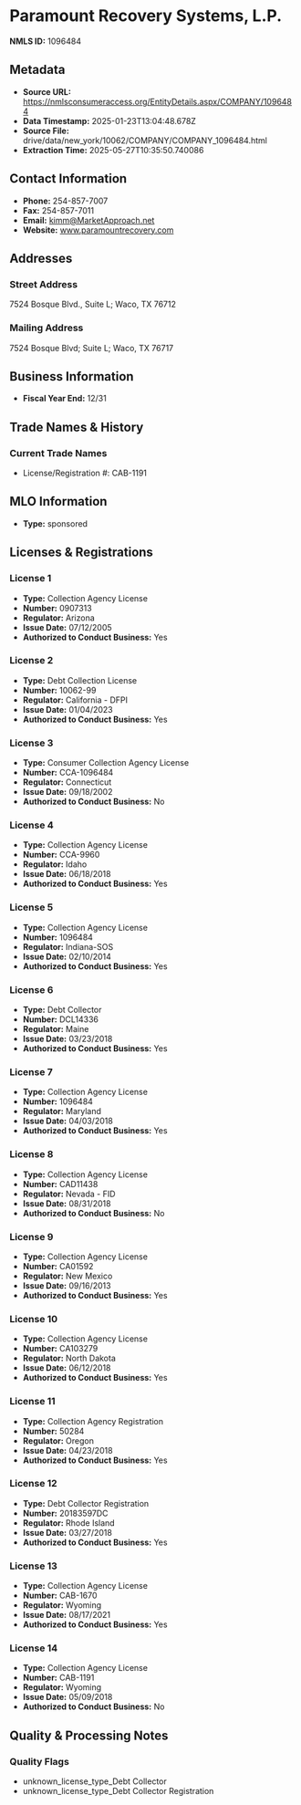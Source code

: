 # Paramount Recovery Systems, L.P.

**NMLS ID:** 1096484

## Metadata
- **Source URL:** https://nmlsconsumeraccess.org/EntityDetails.aspx/COMPANY/1096484
- **Data Timestamp:** 2025-01-23T13:04:48.678Z
- **Source File:** drive/data/new_york/10062/COMPANY/COMPANY_1096484.html
- **Extraction Time:** 2025-05-27T10:35:50.740086

## Contact Information
- **Phone:** 254-857-7007
- **Fax:** 254-857-7011
- **Email:** kimm@MarketApproach.net
- **Website:** www.paramountrecovery.com

## Addresses
### Street Address
7524 Bosque Blvd., Suite L; Waco, TX 76712

### Mailing Address
7524 Bosque Blvd; Suite L; Waco, TX 76717

## Business Information
- **Fiscal Year End:** 12/31

## Trade Names & History
### Current Trade Names
- License/Registration #: CAB-1191

## MLO Information
- **Type:** sponsored

## Licenses & Registrations

### License 1
- **Type:** Collection Agency License
- **Number:** 0907313
- **Regulator:** Arizona
- **Issue Date:** 07/12/2005
- **Authorized to Conduct Business:** Yes

### License 2
- **Type:** Debt Collection License
- **Number:** 10062-99
- **Regulator:** California - DFPI
- **Issue Date:** 01/04/2023
- **Authorized to Conduct Business:** Yes

### License 3
- **Type:** Consumer Collection Agency License
- **Number:** CCA-1096484
- **Regulator:** Connecticut
- **Issue Date:** 09/18/2002
- **Authorized to Conduct Business:** No

### License 4
- **Type:** Collection Agency License
- **Number:** CCA-9960
- **Regulator:** Idaho
- **Issue Date:** 06/18/2018
- **Authorized to Conduct Business:** Yes

### License 5
- **Type:** Collection Agency License
- **Number:** 1096484
- **Regulator:** Indiana-SOS
- **Issue Date:** 02/10/2014
- **Authorized to Conduct Business:** Yes

### License 6
- **Type:** Debt Collector
- **Number:** DCL14336
- **Regulator:** Maine
- **Issue Date:** 03/23/2018
- **Authorized to Conduct Business:** Yes

### License 7
- **Type:** Collection Agency License
- **Number:** 1096484
- **Regulator:** Maryland
- **Issue Date:** 04/03/2018
- **Authorized to Conduct Business:** Yes

### License 8
- **Type:** Collection Agency License
- **Number:** CAD11438
- **Regulator:** Nevada - FID
- **Issue Date:** 08/31/2018
- **Authorized to Conduct Business:** No

### License 9
- **Type:** Collection Agency License
- **Number:** CA01592
- **Regulator:** New Mexico
- **Issue Date:** 09/16/2013
- **Authorized to Conduct Business:** Yes

### License 10
- **Type:** Collection Agency License
- **Number:** CA103279
- **Regulator:** North Dakota
- **Issue Date:** 06/12/2018
- **Authorized to Conduct Business:** Yes

### License 11
- **Type:** Collection Agency Registration
- **Number:** 50284
- **Regulator:** Oregon
- **Issue Date:** 04/23/2018
- **Authorized to Conduct Business:** Yes

### License 12
- **Type:** Debt Collector Registration
- **Number:** 20183597DC
- **Regulator:** Rhode Island
- **Issue Date:** 03/27/2018
- **Authorized to Conduct Business:** Yes

### License 13
- **Type:** Collection Agency License
- **Number:** CAB-1670
- **Regulator:** Wyoming
- **Issue Date:** 08/17/2021
- **Authorized to Conduct Business:** Yes

### License 14
- **Type:** Collection Agency License
- **Number:** CAB-1191
- **Regulator:** Wyoming
- **Issue Date:** 05/09/2018
- **Authorized to Conduct Business:** No

## Quality & Processing Notes
### Quality Flags
- unknown_license_type_Debt Collector
- unknown_license_type_Debt Collector Registration
